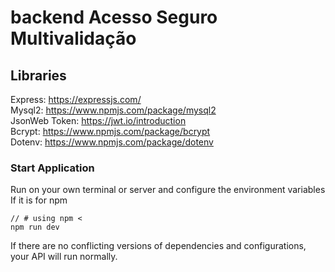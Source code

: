 # backend Acesso Seguro Multivalidação
## Libraries <br>
Express: https://expressjs.com/ <br>
Mysql2: https://www.npmjs.com/package/mysql2 <br>
JsonWeb Token: https://jwt.io/introduction <br>
Bcrypt: https://www.npmjs.com/package/bcrypt <br>
Dotenv: https://www.npmjs.com/package/dotenv <br>

### Start Application
Run on your own terminal or server and configure the environment variables <br>
If it is for npm
```
// # using npm <
npm run dev
```
If there are no conflicting versions of dependencies and configurations, your API will run normally.
